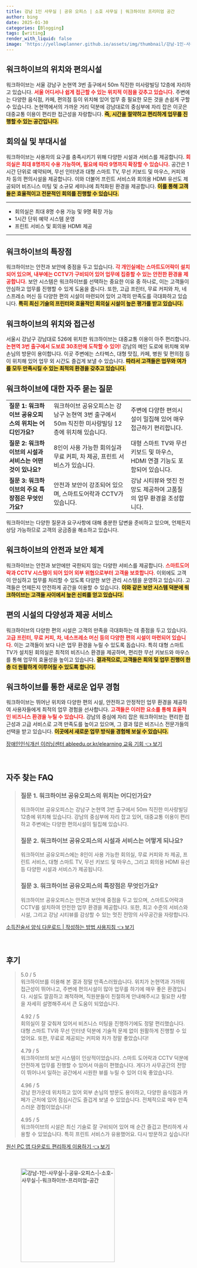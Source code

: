 ```yaml
---
title: 강남 1인 사무실 | 공유 오피스 | 소호 사무실 | 워크하이브 프리미엄 공간
author: bing
date: 2025-01-30
categories: [Blogging]
tags: [writing]
render_with_liquid: false
image: 'https://yellowplanner.github.io/assets/img/thumbnail/강남-1인-사무실-|-공유-오피스-|-소호-사무실-|-워크하이브-프리미엄-공간.webp'
---
```



<h2 id='위치와 편의시설'>워크하이브의 위치와 편의시설</h2>

<p>워크하이브는 서울 강남구 논현역 3번 출구에서 50m 직진한 미사랑빌딩 12층에 자리하고 있습니다. <b><span style="color: #ee2323;">서울 어디서나 쉽게 접근할 수 있는 위치적 이점을 갖추고 있습니다.</span></b> 주변에는 다양한 음식점, 카페, 편의점 등이 위치해 있어 업무 중 필요한 모든 것을 손쉽게 구할 수 있습니다. 논현역에서의 가까운 거리 덕분에 강남대로의 중심부에 자리 잡은 이곳은 대중교통 이용이 편리한 접근성을 자랑합니다. <b><span style="background-color: #ffe066;">즉, 시간을 절약하고 편리하게 업무를 진행할 수 있는 공간입니다.</span></b></p>

<h2 id='회의실과 부대시설'>회의실 및 부대시설</h2>

<p>워크하이브는 사용자의 요구를 충족시키기 위해 다양한 시설과 서비스를 제공합니다. <b><span style="color: #ee2323;">회의실은 최대 8명까지 수용 가능하며, 필요에 따라 9명까지 확장할 수 있습니다.</span></b> 공간은 1시간 단위로 예약되며, 무선 인터넷과 대형 스마트 TV, 무선 키보드 및 마우스, 커피와 차 등의 편의시설을 제공합니다. 이와 더불어 프린트 서비스와 회의용 HDMI 유선도 제공되어 비즈니스 미팅 및 소규모 세미나에 최적화된 환경을 제공합니다. <b><span style="background-color: #ffe066;">이를 통해 고객들은 효율적이고 전문적인 회의를 진행할 수 있습니다.</span></b></p>

<hr />

<ul>
    <li>회의실은 최대 8명 수용 가능 및 9명 확장 가능</li>
    <li>1시간 단위 예약 시스템 운영</li>
    <li>프린트 서비스 및 회의용 HDMI 제공</li>
</ul>

<hr />

<h2 id='워크하이브 특장점'>워크하이브의 특장점</h2>

<p>워크하이브는 안전과 보안에 중점을 두고 있습니다. <b><span style="color: #ee2323;">각 개인실에는 스마트도어락이 설치되어 있으며, 내부에는 CCTV가 구비되어 있어 업무에 집중할 수 있는 안전한 환경을 제공합니다.</span></b> 보안 시스템은 워크하이브를 선택하는 중요한 이유 중 하나로, 이는 고객들이 안심하고 업무를 진행할 수 있게 도움을 줍니다. 또한, 고급 프린터, 무료 커피와 차, 네스프레소 머신 등 다양한 편의 시설이 마련되어 있어 고객의 만족도를 극대화하고 있습니다. <b><span style="background-color: #ffe066;">특히 최신 기술의 프린터와 효율적인 회의실 시설이 높은 평가를 받고 있습니다.</span></b></p>

<h2 id='위치와 접근성'>워크하이브의 위치와 접근성</h2>

<p>서울시 강남구 강남대로 526에 위치한 워크하이브는 대중교통 이용이 아주 편리합니다. <b><span style="color: #ee2323;">논현역 3번 출구에서 도보로 30초만에 도착할 수 있어!</span></b> 강남의 메인 도로에 위치해 외부 손님의 방문이 용이합니다. 이곳 주변에는 스타벅스, 대형 맛집, 카페, 병원 및 편의점 등이 위치해 있어 업무 외 시간도 즐겁게 보낼 수 있습니다. <b><span style="background-color: #ffe066;">따라서 고객들은 업무와 여가를 모두 만족시킬 수 있는 최적의 환경을 갖추고 있습니다.</span></b></p>

<h2 id='자주 묻는 질문'>워크하이브에 대한 자주 묻는 질문</h2>

<table>
    <tr>
        <td><b>질문 1: 워크하이브 공유오피스의 위치는 어디인가요?</b></td>
        <td>워크하이브 공유오피스는 강남구 논현역 3번 출구에서 50m 직진한 미사랑빌딩 12층에 위치해 있습니다.</td>
        <td>주변에 다양한 편의시설이 밀집해 있어 매우 접근하기 편리합니다.</td>
    </tr>
    <tr>
        <td><b>질문 2: 워크하이브의 시설과 서비스는 어떤 것이 있나요?</b></td>
        <td>8인이 사용 가능한 회의실과 무료 커피, 차 제공, 프린트 서비스가 있습니다.</td>
        <td>대형 스마트 TV와 무선 키보드 및 마우스, HDMI 연결 기능도 포함되어 있습니다.</td>
    </tr>
    <tr>
        <td><b>질문 3: 워크하이브의 주요 특장점은 무엇인가요?</b></td>
        <td>안전과 보안이 강조되어 있으며, 스마트도어락과 CCTV가 있습니다.</td>
        <td>강남 시티뷰와 멋진 전망도 제공하여 고품질의 업무 환경을 조성합니다.</td>
    </tr>
</table>

<p>워크하이브는 다양한 질문과 요구사항에 대해 충분한 답변을 준비하고 있으며, 언제든지 상담 가능하므로 고객의 궁금증을 해소하고 있습니다.</p>

<h2 id='안전과 보안'>워크하이브의 안전과 보안 체계</h2>

<p>워크하이브는 안전과 보안에만 국한되지 않는 다양한 서비스를 제공합니다. <b><span style="color: #ee2323;">스마트도어락과 CCTV 시스템이 되어 있어 외부 위협으로부터 고객을 보호합니다.</span></b> 이외에도 고객이 안심하고 업무를 처리할 수 있도록 다양한 보안 관리 시스템을 운영하고 있습니다. 고객들은 언제든지 안전하게 공간을 이용할 수 있습니다. <b><span style="background-color: #ffe066;">이와 같은 보안 시스템 덕분에 워크하이브는 고객들 사이에서 높은 신뢰를 얻고 있습니다.</span></b></p>

<h2 id='편의 시설의 다양성'>편의 시설의 다양성과 제공 서비스</h2>

<p>워크하이브의 다양한 편의 시설은 고객의 만족을 극대화하는 데 중점을 두고 있습니다. <b><span style="color: #ee2323;">고급 프린터, 무료 커피, 차, 네스프레소 머신 등의 다양한 편의 시설이 마련되어 있습니다.</span></b> 이는 고객들이 보다 나은 업무 환경을 누릴 수 있도록 돕습니다. 특히 대형 스마트 TV가 설치된 회의실은 최적의 비즈니스 환경을 제공하며, 편리한 무선 키보드와 마우스를 통해 업무의 효율성을 높이고 있습니다. <b><span style="background-color: #ffe066;">결과적으로, 고객들은 회의 및 업무 진행이 한층 더 원활하게 이루어질 수 있도록 합니다.</span></b></p>

<h2 id='결론'>워크하이브를 통한 새로운 업무 경험</h2>

<p>워크하이브는 뛰어난 위치와 다양한 편의 시설, 안전하고 안정적인 업무 환경을 제공하여 사용자들에게 최적의 업무 경험을 선사합니다. <b><span style="color: #ee2323;">고객들은 이러한 요소를 통해 효율적인 비즈니스 환경을 누릴 수 있습니다.</span></b> 강남의 중심에 자리 잡은 워크하이브는 편리한 접근성과 고급 서비스로 고객 만족도를 높이고 있으며, 그 결과 많은 비즈니스 전문가들의 선택을 받고 있습니다. <b><span style="background-color: #ffe066;">이곳에서 새로운 업무 방식을 경험해 보실 수 있습니다.</span></b></p>


<p><a class="click-button" title="장애인인식개선 이러닝센터 ableedu.or.kr/elearning 교육 기회" href="https://yellowplanner.github.io/posts/%EC%9E%A5%EC%95%A0%EC%9D%B8%EC%9D%B8%EC%8B%9D%EA%B0%9C%EC%84%A0-%EC%9D%B4%EB%9F%AC%EB%8B%9D%EC%84%BC%ED%84%B0-ableedu.or.krelearning-%EA%B5%90%EC%9C%A1-%EA%B8%B0%ED%9A%8C/" rel="dofollow">장애인인식개선 이러닝센터 ableedu.or.kr/elearning 교육 기회 👈 보기</a></p><br>
<h2 id='자주_찾는_FAQ'>자주 찾는 FAQ</h2>
<div itemscope="" itemtype="https://schema.org/FAQPage"> 
<blockquote> 
<div itemscope="" itemprop="mainEntity" itemtype="https://schema.org/Question"> 
<h3 itemprop="name">질문 1. 워크하이브 공유오피스의 위치는 어디인가요?</h3> 
<div itemscope="" itemprop="acceptedAnswer" itemtype="https://schema.org/Answer"> 
<span itemprop="text"> 
<p>워크하이브 공유오피스는 강남구 논현역 3번 출구에서 50m 직진한 미사랑빌딩 12층에 위치해 있습니다. 강남의 중심부에 자리 잡고 있어, 대중교통 이용이 편리하고 주변에는 다양한 편의시설이 밀집해 있습니다.</p> 
</span> 
</div> 
</div> 
<div itemscope="" itemprop="mainEntity" itemtype="https://schema.org/Question"> 
<h3 itemprop="name">질문 2. 워크하이브 공유오피스의 시설과 서비스는 어떻게 되나요?</h3> 
<div itemscope="" itemprop="acceptedAnswer" itemtype="https://schema.org/Answer"> 
<span itemprop="text"> 
<p>워크하이브 공유오피스에는 8인이 사용 가능한 회의실, 무료 커피와 차 제공, 프린트 서비스, 대형 스마트 TV, 무선 키보드 및 마우스, 그리고 회의용 HDMI 유선 등 다양한 시설과 서비스가 제공됩니다.</p> 
</span> 
</div> 
</div> 
<div itemscope="" itemprop="mainEntity" itemtype="https://schema.org/Question"> 
<h3 itemprop="name">질문 3. 워크하이브 공유오피스의 특장점은 무엇인가요?</h3> 
<div itemscope="" itemprop="acceptedAnswer" itemtype="https://schema.org/Answer"> 
<span itemprop="text"> 
<p>워크하이브 공유오피스는 안전과 보안에 중점을 두고 있으며, 스마트도어락과 CCTV를 설치하여 안전한 업무 환경을 제공합니다. 또한, 최고 수준의 서비스와 시설, 그리고 강남 시티뷰를 감상할 수 있는 멋진 전망의 사무공간을 자랑합니다.</p> 
</span> 
</div> 
</div> 
</blockquote> 
</div>
<p><a class="click-button" title="소득진술서 양식 다운로드 | 작성하는 방법 사용지침" href="https://yellowplanner.github.io/posts/%EC%86%8C%EB%93%9D%EC%A7%84%EC%88%A0%EC%84%9C-%EC%96%91%EC%8B%9D-%EB%8B%A4%EC%9A%B4%EB%A1%9C%EB%93%9C-%EC%9E%91%EC%84%B1%ED%95%98%EB%8A%94-%EB%B0%A9%EB%B2%95-%EC%82%AC%EC%9A%A9%EC%A7%80%EC%B9%A8/" rel="dofollow">소득진술서 양식 다운로드 | 작성하는 방법 사용지침 👈 보기</a></p><br>
<h2 id='후기'>후기</h2>
<div itemscope itemtype="https://schema.org/Product">
  <blockquote>
  <div itemprop="review" itemscope itemtype="https://schema.org/Review">
      <div itemprop="reviewRating" itemscope itemtype="https://schema.org/Rating"> <span itemprop="ratingValue">5.0</span> / <span itemprop="bestRating">5</span> </div>
      <span itemprop="reviewBody">워크하이브를 이용해 본 결과 정말 만족스러웠습니다. 위치가 논현역과 가까워 접근성이 뛰어나고, 주변에 편의시설이 많아 업무를 하기에 매우 좋은 환경입니다. 시설도 깔끔하고 쾌적하며, 직원분들이 친절하게 안내해주시고 필요한 사항을 자세히 설명해주셔서 큰 도움이 되었습니다.</span>
  </div>
  <br>
  <div itemprop="review" itemscope itemtype="https://schema.org/Review">
      <div itemprop="reviewRating" itemscope itemtype="https://schema.org/Rating"> <span itemprop="ratingValue">4.92</span> / <span itemprop="bestRating">5</span> </div>
      <span itemprop="reviewBody">회의실이 잘 갖춰져 있어서 비즈니스 미팅을 진행하기에도 정말 편리했습니다. 대형 스마트 TV와 무선 인터넷 덕분에 기술적 문제 없이 원활하게 진행할 수 있었어요. 또한, 무료로 제공되는 커피와 차가 정말 좋았습니다!</span>
  </div>
  <br>
  <div itemprop="review" itemscope itemtype="https://schema.org/Review">
      <div itemprop="reviewRating" itemscope itemtype="https://schema.org/Rating"> <span itemprop="ratingValue">4.79</span> / <span itemprop="bestRating">5</span> </div>
      <span itemprop="reviewBody">워크하이브의 보안 시스템이 인상적이었습니다. 스마트 도어락과 CCTV 덕분에 안전하게 업무를 진행할 수 있어서 마음이 편했습니다. 게다가 사무공간의 전망이 뛰어나서 일하는 공간에서 시원한 뷰를 누릴 수 있어 더욱 좋았습니다.</span>
  </div>
  <br>
  <div itemprop="review" itemscope itemtype="https://schema.org/Review">
      <div itemprop="reviewRating" itemscope itemtype="https://schema.org/Rating"> <span itemprop="ratingValue">4.96</span> / <span itemprop="bestRating">5</span> </div>
      <span itemprop="reviewBody">강남 한가운데 위치하고 있어 외부 손님의 방문도 용이하고, 다양한 음식점과 카페가 근처에 있어 점심시간도 즐겁게 보낼 수 있었습니다. 전체적으로 매우 만족스러운 경험이었습니다!</span>
  </div>
  <br>
  <div itemprop="review" itemscope itemtype="https://schema.org/Review">
      <div itemprop="reviewRating" itemscope itemtype="https://schema.org/Rating"> <span itemprop="ratingValue">4.95</span> / <span itemprop="bestRating">5</span> </div>
      <span itemprop="reviewBody">워크하이브의 시설은 최신 기술로 잘 구비되어 있어 매 순간 즐겁고 편리하게 사용할 수 있었습니다. 특히 프린트 서비스가 유용했어요. 다시 방문하고 싶습니다!</span>
  </div>
  </blockquote>
</div>
<p><a class="click-button" title="원신 PC 앱 다운로드 편리하게 이용하기" href="https://yellowplanner.github.io/posts/%EC%9B%90%EC%8B%A0-PC-%EC%95%B1-%EB%8B%A4%EC%9A%B4%EB%A1%9C%EB%93%9C-%ED%8E%B8%EB%A6%AC%ED%95%98%EA%B2%8C-%EC%9D%B4%EC%9A%A9%ED%95%98%EA%B8%B0/" rel="dofollow">원신 PC 앱 다운로드 편리하게 이용하기 👈 보기</a></p><br>
<figure class="image"><img src="https://yellowplanner.github.io/assets/img/thumbnail/강남-1인-사무실-|-공유-오피스-|-소호-사무실-|-워크하이브-프리미엄-공간.webp" alt="강남-1인-사무실-|-공유-오피스-|-소호-사무실-|-워크하이브-프리미엄-공간" width="256" height="256"></figure>